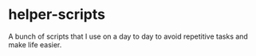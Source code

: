# helper-scripts

A bunch of scripts that I use on a day to day to avoid repetitive tasks and make life easier.
